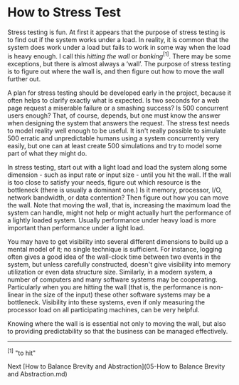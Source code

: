 # How to Stress Test

Stress testing is fun. At first it appears that the purpose of stress testing is to find out if the system works under a load. In reality, it is common that the system does work under a load but fails to work in some way when the load is heavy enough. I call this *hitting the wall* or *bonking*<sup>[1]</sup>. There may be some exceptions, but there is almost always a ‘wall’. The purpose of stress testing is to figure out where the wall is, and then figure out how to move the wall further out.

A plan for stress testing should be developed early in the project, because it often helps to clarify exactly what is expected. Is two seconds for a web page request a miserable failure or a smashing success? Is 500 concurrent users enough? That, of course, depends, but one must know the answer when designing the system that answers the request. The stress test needs to model reality well enough to be useful. It isn't really possible to simulate 500 erratic and unpredictable humans using a system concurrently very easily, but one can at least create 500 simulations and try to model some part of what they might do.

In stress testing, start out with a light load and load the system along some dimension - such as input rate or input size - until you hit the wall. If the wall is too close to satisfy your needs, figure out which resource is the bottleneck (there is usually a dominant one.) Is it memory, processor, I/O, network bandwidth, or data contention? Then figure out how you can move the wall. Note that moving the wall, that is, increasing the maximum load the system can handle, might not help or might actually hurt the performance of a lightly loaded system. Usually performance under heavy load is more important than performance under a light load.

You may have to get visibility into several different dimensions to build up a mental model of it; no single technique is sufficient. For instance, logging often gives a good idea of the wall-clock time between two events in the system, but unless carefully constructed, doesn't give visibility into memory utilization or even data structure size. Similarly, in a modern system, a number of computers and many software systems may be cooperating. Particularly when you are hitting the wall (that is, the performance is non-linear in the size of the input) these other software systems may be a bottleneck. Visibility into these systems, even if only measuring the processor load on all participating machines, can be very helpful.

Knowing where the wall is is essential not only to moving the wall, but also to providing predictability so that the business can be managed effectively.

---

<sup>[1]</sup> "to hit" 

Next [How to Balance Brevity and Abstraction](05-How to Balance Brevity and Abstraction.md)